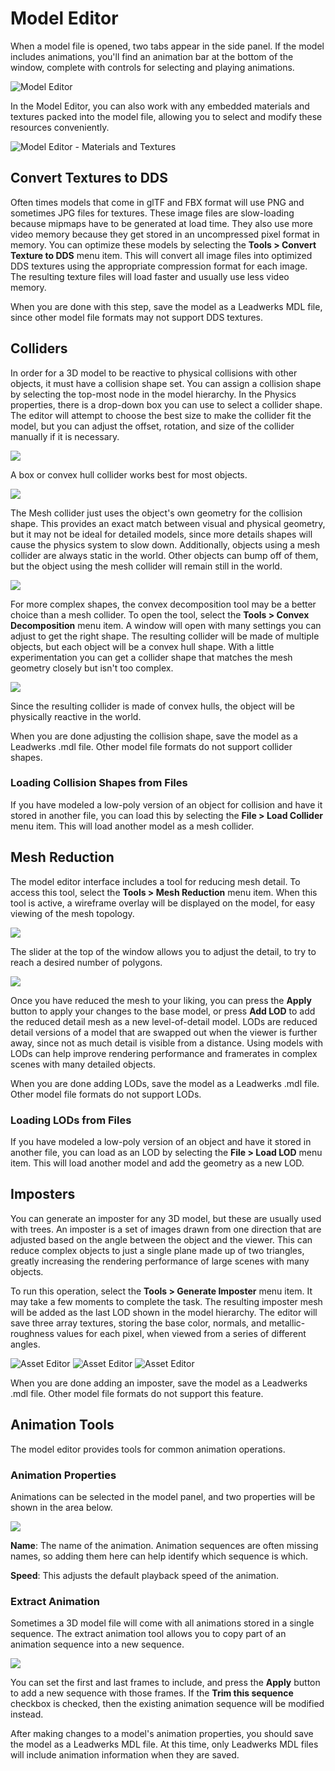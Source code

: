 # Model Editor

When a model file is opened, two tabs appear in the side panel. If the model includes animations, you'll find an animation bar at the bottom of the window, complete with controls for selecting and playing animations.

![Model Editor](https://github.com/UltraEngine/Documentation/blob/master/Images/modeleditor.png?raw=true)

In the Model Editor, you can also work with any embedded materials and textures packed into the model file, allowing you to select and modify these resources conveniently.

![Model Editor - Materials and Textures](https://github.com/UltraEngine/Documentation/blob/master/Images/modeleditor2.png?raw=true)

## Convert Textures to DDS

Often times models that come in glTF and FBX format will use PNG and sometimes JPG files for textures. These image files are slow-loading because mipmaps have to be generated at load time. They also use more video memory because they get stored in an uncompressed pixel format in memory. You can optimize these models by selecting the **Tools > Convert Texture to DDS** menu item. This will convert all image files into optimized DDS textures using the appropriate compression format for each image. The resulting texture files will load faster and usually use less video memory.

When you are done with this step, save the model as a Leadwerks MDL file, since other model file formats may not support DDS textures.

## Colliders

In order for a 3D model to be reactive to physical collisions with other objects, it must have a collision shape set. You can assign a collision shape by selecting the top-most node in the model hierarchy. In the Physics properties, there is a drop-down box you can use to select a collider shape. The editor will attempt to choose the best size to make the collider fit the model, but you can adjust the offset, rotation, and size of the collider manually if it is necessary.

![](https://github.com/UltraEngine/Documentation/blob/master/Images/boxcollider.png?raw=true)

A box or convex hull collider works best for most objects.

![](https://github.com/UltraEngine/Documentation/blob/master/Images/hullcollider.png?raw=true)

The Mesh collider just uses the object's own geometry for the collision shape. This provides an exact match between visual and physical geometry, but it may not be ideal for detailed models, since more details shapes will cause the physics system to slow down. Additionally, objects using a mesh collider are always static in the world. Other objects can bump off of them, but the object using the mesh collider will remain still in the world.

![](https://github.com/UltraEngine/Documentation/blob/master/Images/meshcollider.png?raw=true)

For more complex shapes, the convex decomposition tool may be a better choice than a mesh collider. To open the tool, select the **Tools > Convex Decomposition** menu item. A window will open with many settings you can adjust to get the right shape. The resulting collider will be made of multiple objects, but each object will be a convex hull shape. With a little experimentation you can get a collider shape that matches the mesh geometry closely but isn't too complex.

![](https://github.com/UltraEngine/Documentation/blob/master/Images/hullcollider2.png?raw=true)

Since the resulting collider is made of convex hulls, the object will be physically reactive in the world.

When you are done adjusting the collision shape, save the model as a Leadwerks .mdl file. Other model file formats do not support collider shapes.

### Loading Collision Shapes from Files

If you have modeled a low-poly version of an object for collision and have it stored in another file, you can load this by selecting the **File > Load Collider** menu item. This will load another model as a mesh collider.

## Mesh Reduction

The model editor interface includes a tool for reducing mesh detail. To access this tool, select the **Tools > Mesh Reduction** menu item. When this tool is active, a wireframe overlay will be displayed on the model, for easy viewing of the mesh topology.

![](https://github.com/UltraEngine/Documentation/blob/master/Images/lod0.png?raw=true)

The slider at the top of the window allows you to adjust the detail, to try to reach a desired number of polygons.

![](https://github.com/UltraEngine/Documentation/blob/master/Images/lod1.png?raw=true)

Once you have reduced the mesh to your liking, you can press the **Apply** button to apply your changes to the base model, or press **Add LOD** to add the reduced detail mesh as a new level-of-detail model. LODs are reduced detail versions of a model that are swapped out when the viewer is further away, since not as much detail is visible from a distance. Using models with LODs can help improve rendering performance and framerates in complex scenes with many detailed objects.

When you are done adding LODs, save the model as a Leadwerks .mdl file. Other model file formats do not support LODs.

### Loading LODs from Files

If you have modeled a low-poly version of an object and have it stored in another file, you can load as an LOD by selecting the **File > Load LOD** menu item. This will load another model and add the geometry as a new LOD.

## Imposters

You can generate an imposter for any 3D model, but these are usually used with trees. An imposter is a set of images drawn from one direction that are adjusted based on the angle between the object and the viewer. This can reduce complex objects to just a single plane made up of two triangles, greatly increasing the rendering performance of large scenes with many objects.

To run this operation, select the **Tools > Generate Imposter** menu item. It may take a few moments to complete the task. The resulting imposter mesh will be added as the last LOD shown in the model hierarchy. The editor will save three array textures, storing the base color, normals, and metallic-roughness values for each pixel, when viewed from a series of different angles.

![Asset Editor](https://github.com/UltraEngine/Documentation/blob/master/Images/imposter_color.png?raw=true) 
![Asset Editor](https://github.com/UltraEngine/Documentation/blob/master/Images/imposter_normal.png?raw=true) 
![Asset Editor](https://github.com/UltraEngine/Documentation/blob/master/Images/imposter_orm.png?raw=true)

When you are done adding an imposter, save the model as a Leadwerks .mdl file. Other model file formats do not support this feature.

## Animation Tools

The model editor provides tools for common animation operations.

### Animation Properties

Animations can be selected in the model panel, and two properties will be shown in the area below.

![](https://github.com/UltraEngine/Documentation/blob/master/Images/animationproperties.png?raw=true)

**Name**: The name of the animation. Animation sequences are often missing names, so adding them here can help identify which sequence is which.

**Speed**: This adjusts the default playback speed of the animation.

### Extract Animation

Sometimes a 3D model file will come with all animations stored in a single sequence. The extract animation tool allows you to copy part of an animation sequence into a new sequence.

![](https://github.com/UltraEngine/Documentation/blob/master/Images/extractanimation.png?raw=true)

You can set the first and last frames to include, and press the **Apply** button to add a new sequence with those frames. If the **Trim this sequence** checkbox is checked, then the existing animation sequence will be modified instead.

After making changes to a model's animation properties, you should save the model as a Leadwerks MDL file. At this time, only Leadwerks MDL files will include animation information when they are saved.
